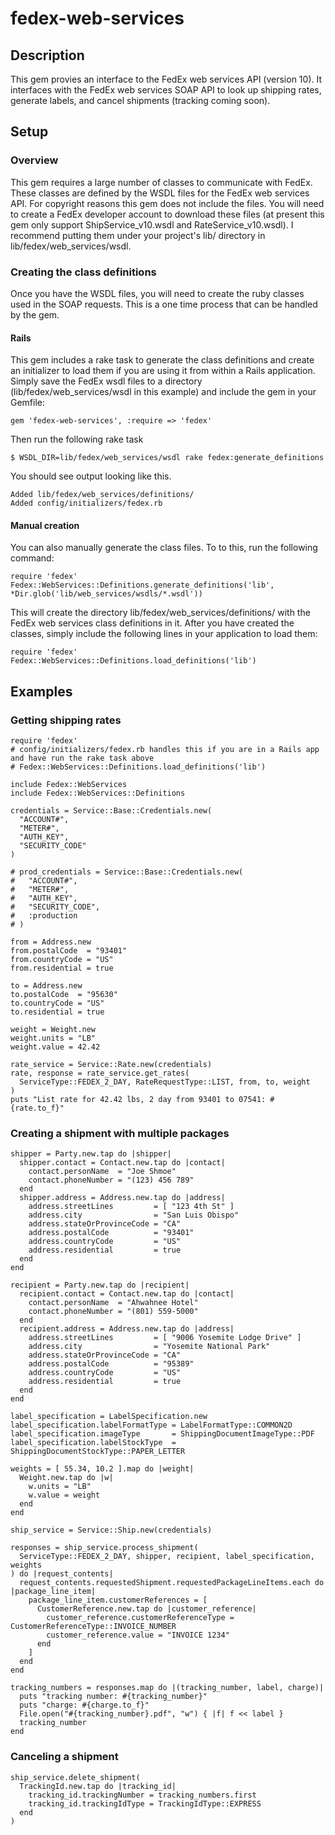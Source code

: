 # fedex-web-services
## Description
This gem provies an interface to the FedEx web services API (version 10).  It interfaces with the FedEx web services SOAP API to look up shipping rates, generate labels, and cancel shipments (tracking coming soon).

## Setup
### Overview
This gem requires a large number of classes to communicate with FedEx.  These classes are defined by the WSDL files for the FedEx web services API.  For copyright reasons this gem does not include the files.  You will need to create a FedEx developer account to download these files (at present this gem only support ShipService_v10.wsdl and RateService_v10.wsdl).  I recommend putting them under your project's lib/ directory in lib/fedex/web_services/wsdl.

### Creating the class definitions
Once you have the WSDL files, you will need to create the ruby classes used in the SOAP requests.  This is a one time process that can be handled by the gem.

#### Rails
This gem includes a rake task to generate the class definitions and create an initializer to load them if you are using it from within a Rails application.  Simply save the FedEx wsdl files to a directory (lib/fedex/web_services/wsdl in this example) and include the gem in your Gemfile:

    gem 'fedex-web-services', :require => 'fedex'

Then run the following rake task

    $ WSDL_DIR=lib/fedex/web_services/wsdl rake fedex:generate_definitions

You should see output looking like this.

    Added lib/fedex/web_services/definitions/
    Added config/initializers/fedex.rb

#### Manual creation
You can also manually generate the class files.  To to this, run the following command:

    require 'fedex'
    Fedex::WebServices::Definitions.generate_definitions('lib', *Dir.glob('lib/web_services/wsdls/*.wsdl'))

This will create the directory lib/fedex/web_services/definitions/ with the FedEx web services class definitions in it.  After you have created the classes, simply include the following lines in your application to load them:

    require 'fedex'
    Fedex::WebServices::Definitions.load_definitions('lib')

## Examples
### Getting shipping rates

    require 'fedex'
    # config/initializers/fedex.rb handles this if you are in a Rails app and have run the rake task above
    # Fedex::WebServices::Definitions.load_definitions('lib')

    include Fedex::WebServices
    include Fedex::WebServices::Definitions

    credentials = Service::Base::Credentials.new(
      "ACCOUNT#",
      "METER#",
      "AUTH_KEY",
      "SECURITY_CODE"
    )

    # prod_credentials = Service::Base::Credentials.new(
    #   "ACCOUNT#",
    #   "METER#",
    #   "AUTH_KEY",
    #   "SECURITY_CODE",
    #   :production
    # )

    from = Address.new
    from.postalCode  = "93401"
    from.countryCode = "US"
    from.residential = true

    to = Address.new
    to.postalCode  = "95630"
    to.countryCode = "US"
    to.residential = true

    weight = Weight.new
    weight.units = "LB"
    weight.value = 42.42

    rate_service = Service::Rate.new(credentials)
    rate, response = rate_service.get_rates(
      ServiceType::FEDEX_2_DAY, RateRequestType::LIST, from, to, weight
    )
    puts "List rate for 42.42 lbs, 2 day from 93401 to 07541: #{rate.to_f}"


### Creating a shipment with multiple packages

    shipper = Party.new.tap do |shipper|
      shipper.contact = Contact.new.tap do |contact|
        contact.personName  = "Joe Shmoe"
        contact.phoneNumber = "(123) 456 789"
      end
      shipper.address = Address.new.tap do |address|
        address.streetLines         = [ "123 4th St" ]
        address.city                = "San Luis Obispo"
        address.stateOrProvinceCode = "CA"
        address.postalCode          = "93401"
        address.countryCode         = "US"
        address.residential         = true
      end
    end

    recipient = Party.new.tap do |recipient|
      recipient.contact = Contact.new.tap do |contact|
        contact.personName  = "Ahwahnee Hotel"
        contact.phoneNumber = "(801) 559-5000"
      end
      recipient.address = Address.new.tap do |address|
        address.streetLines         = [ "9006 Yosemite Lodge Drive" ]
        address.city                = "Yosemite National Park"
        address.stateOrProvinceCode = "CA"
        address.postalCode          = "95389"
        address.countryCode         = "US"
        address.residential         = true
      end
    end

    label_specification = LabelSpecification.new
    label_specification.labelFormatType = LabelFormatType::COMMON2D
    label_specification.imageType       = ShippingDocumentImageType::PDF
    label_specification.labelStockType  = ShippingDocumentStockType::PAPER_LETTER

    weights = [ 55.34, 10.2 ].map do |weight|
      Weight.new.tap do |w|
        w.units = "LB"
        w.value = weight
      end
    end

    ship_service = Service::Ship.new(credentials)

    responses = ship_service.process_shipment(
      ServiceType::FEDEX_2_DAY, shipper, recipient, label_specification, weights
    ) do |request_contents|
      request_contents.requestedShipment.requestedPackageLineItems.each do |package_line_item|
        package_line_item.customerReferences = [
          CustomerReference.new.tap do |customer_reference|
            customer_reference.customerReferenceType = CustomerReferenceType::INVOICE_NUMBER
            customer_reference.value = "INVOICE 1234"
          end
        ]
      end
    end

    tracking_numbers = responses.map do |(tracking_number, label, charge)|
      puts "tracking number: #{tracking_number}"
      puts "charge: #{charge.to_f}"
      File.open("#{tracking_number}.pdf", "w") { |f| f << label }
      tracking_number
    end

### Canceling a shipment

    ship_service.delete_shipment(
      TrackingId.new.tap do |tracking_id|
        tracking_id.trackingNumber = tracking_numbers.first
        tracking_id.trackingIdType = TrackingIdType::EXPRESS
      end
    )

